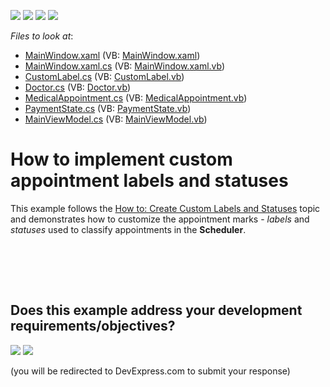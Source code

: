 <!-- default badges list -->
![](https://img.shields.io/endpoint?url=https://codecentral.devexpress.com/api/v1/VersionRange/128656037/17.1.6%2B)
[![](https://img.shields.io/badge/Open_in_DevExpress_Support_Center-FF7200?style=flat-square&logo=DevExpress&logoColor=white)](https://supportcenter.devexpress.com/ticket/details/T545719)
[![](https://img.shields.io/badge/📖_How_to_use_DevExpress_Examples-e9f6fc?style=flat-square)](https://docs.devexpress.com/GeneralInformation/403183)
[![](https://img.shields.io/badge/💬_Leave_Feedback-feecdd?style=flat-square)](#does-this-example-address-your-development-requirementsobjectives)
<!-- default badges end -->
<!-- default file list -->
*Files to look at*:

* [MainWindow.xaml](./CS/CustomLabelsAndStatusesExample/MainWindow.xaml) (VB: [MainWindow.xaml](./VB/CustomLabelsAndStatusesExample/MainWindow.xaml))
* [MainWindow.xaml.cs](./CS/CustomLabelsAndStatusesExample/MainWindow.xaml.cs) (VB: [MainWindow.xaml.vb](./VB/CustomLabelsAndStatusesExample/MainWindow.xaml.vb))
* [CustomLabel.cs](./CS/CustomLabelsAndStatusesExample/Model/CustomLabel.cs) (VB: [CustomLabel.vb](./VB/CustomLabelsAndStatusesExample/Model/CustomLabel.vb))
* [Doctor.cs](./CS/CustomLabelsAndStatusesExample/Model/Doctor.cs) (VB: [Doctor.vb](./VB/CustomLabelsAndStatusesExample/Model/Doctor.vb))
* [MedicalAppointment.cs](./CS/CustomLabelsAndStatusesExample/Model/MedicalAppointment.cs) (VB: [MedicalAppointment.vb](./VB/CustomLabelsAndStatusesExample/Model/MedicalAppointment.vb))
* [PaymentState.cs](./CS/CustomLabelsAndStatusesExample/Model/PaymentState.cs) (VB: [PaymentState.vb](./VB/CustomLabelsAndStatusesExample/Model/PaymentState.vb))
* [MainViewModel.cs](./CS/CustomLabelsAndStatusesExample/ViewModel/MainViewModel.cs) (VB: [MainViewModel.vb](./VB/CustomLabelsAndStatusesExample/ViewModel/MainViewModel.vb))
<!-- default file list end -->
# How to implement custom appointment labels and statuses


<p>This example follows the <a href="http://help.devexpress.com/#WPF/CustomDocument116501">How to: Create Custom Labels and Statuses</a> topic and demonstrates how to customize the appointment marks - <em>labels</em> and <em>statuses</em> used to classify appointments in the <strong>Scheduler</strong>.</p>
<p><br><br></p>

<br/>


<!-- feedback -->
## Does this example address your development requirements/objectives?

[<img src="https://www.devexpress.com/support/examples/i/yes-button.svg"/>](https://www.devexpress.com/support/examples/survey.xml?utm_source=github&utm_campaign=wpf-scheduler-implement-custom-appointment-labels-and-statuses&~~~was_helpful=yes) [<img src="https://www.devexpress.com/support/examples/i/no-button.svg"/>](https://www.devexpress.com/support/examples/survey.xml?utm_source=github&utm_campaign=wpf-scheduler-implement-custom-appointment-labels-and-statuses&~~~was_helpful=no)

(you will be redirected to DevExpress.com to submit your response)
<!-- feedback end -->
